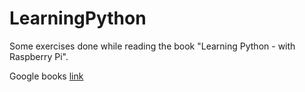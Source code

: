LearningPython
==============

Some exercises done while reading the book "Learning Python - with Raspberry Pi".

Google books [link](http://books.google.se/books/about/Learning_Python_with_Raspberry_Pi.html?id=ziDcAgAAQBAJ&redir_esc=y)
